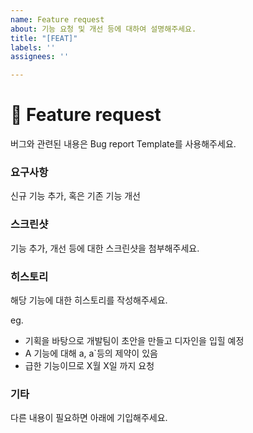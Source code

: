 ```yaml
---
name: Feature request
about: 기능 요청 및 개선 등에 대하여 설명해주세요.
title: "[FEAT]"
labels: ''
assignees: ''

---
```


# 🚀 Feature request
버그와 관련된 내용은 Bug report Template를 사용해주세요.

### 요구사항
신규 기능 추가, 혹은 기존 기능 개선

### 스크린샷
기능 추가, 개선 등에 대한 스크린샷을 첨부해주세요.

### 히스토리
해당 기능에 대한 히스토리를 작성해주세요.

eg.
* 기획을 바탕으로 개발팀이 초안을 만들고 디자인을 입힐 예정
* A 기능에 대해 a, a`등의 제약이 있음
* 급한 기능이므로 X월 X일 까지 요청

### 기타
다른 내용이 필요하면 아래에 기입해주세요.

